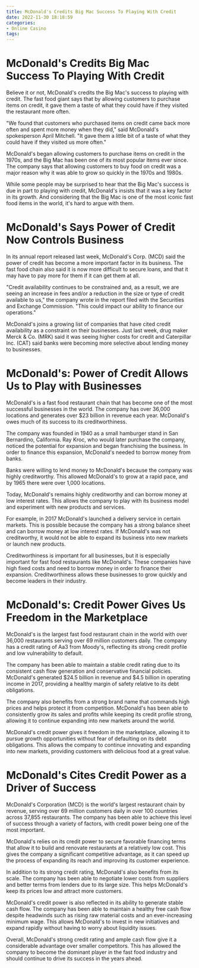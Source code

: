 ```yaml
---
title: McDonald's Credits Big Mac Success To Playing With Credit
date: 2022-11-30 18:18:59
categories:
- Online Casino
tags:
---
```



#  McDonald's Credits Big Mac Success To Playing With Credit

Believe it or not, McDonald's credits the Big Mac's success to playing with credit. The fast food giant says that by allowing customers to purchase items on credit, it gave them a taste of what they could have if they visited the restaurant more often.

"We found that customers who purchased items on credit came back more often and spent more money when they did," said McDonald's spokesperson April Mitchell. "It gave them a little bit of a taste of what they could have if they visited us more often."

McDonald's began allowing customers to purchase items on credit in the 1970s, and the Big Mac has been one of its most popular items ever since. The company says that allowing customers to buy food on credit was a major reason why it was able to grow so quickly in the 1970s and 1980s.

While some people may be surprised to hear that the Big Mac's success is due in part to playing with credit, McDonald's insists that it was a key factor in its growth. And considering that the Big Mac is one of the most iconic fast food items in the world, it's hard to argue with them.

#  McDonald's Says Power of Credit Now Controls Business

In its annual report released last week, McDonald's Corp. (MCD) said the power of credit has become a more important factor in its business. The fast food chain also said it is now more difficult to secure loans, and that it may have to pay more for them if it can get them at all.

"Credit availability continues to be constrained and, as a result, we are seeing an increase in fees and/or a reduction in the size or type of credit available to us," the company wrote in the report filed with the Securities and Exchange Commission. "This could impact our ability to finance our operations."

McDonald's joins a growing list of companies that have cited credit availability as a constraint on their businesses. Just last week, drug maker Merck & Co. (MRK) said it was seeing higher costs for credit and Caterpillar Inc. (CAT) said banks were becoming more selective about lending money to businesses.

#  McDonald's: Power of Credit Allows Us to Play with Businesses

McDonald's is a fast food restaurant chain that has become one of the most successful businesses in the world. The company has over 36,000 locations and generates over $23 billion in revenue each year. McDonald's owes much of its success to its creditworthiness.

The company was founded in 1940 as a small hamburger stand in San Bernardino, California. Ray Kroc, who would later purchase the company, noticed the potential for expansion and began franchising the business. In order to finance this expansion, McDonald's needed to borrow money from banks.

Banks were willing to lend money to McDonald's because the company was highly creditworthy. This allowed McDonald's to grow at a rapid pace, and by 1965 there were over 1,000 locations.

Today, McDonald's remains highly creditworthy and can borrow money at low interest rates. This allows the company to play with its business model and experiment with new products and services.

For example, in 2017 McDonald's launched a delivery service in certain markets. This is possible because the company has a strong balance sheet and can borrow money at low interest rates. If McDonald's was not creditworthy, it would not be able to expand its business into new markets or launch new products.

Creditworthiness is important for all businesses, but it is especially important for fast food restaurants like McDonald's. These companies have high fixed costs and need to borrow money in order to finance their expansion. Creditworthiness allows these businesses to grow quickly and become leaders in their industry.

#  McDonald's: Credit Power Gives Us Freedom in the Marketplace

McDonald's is the largest fast food restaurant chain in the world with over 36,000 restaurants serving over 69 million customers daily. The company has a credit rating of Aa3 from Moody's, reflecting its strong credit profile and low vulnerability to default.

The company has been able to maintain a stable credit rating due to its consistent cash flow generation and conservative financial policies. McDonald's generated $24.5 billion in revenue and $4.5 billion in operating income in 2017, providing a healthy margin of safety relative to its debt obligations.

The company also benefits from a strong brand name that commands high prices and helps protect it from competition. McDonald's has been able to consistently grow its sales and profits while keeping its credit profile strong, allowing it to continue expanding into new markets around the world.

McDonald's credit power gives it freedom in the marketplace, allowing it to pursue growth opportunities without fear of defaulting on its debt obligations. This allows the company to continue innovating and expanding into new markets, providing customers with delicious food at a great value.

#  McDonald's Cites Credit Power as a Driver of Success

McDonald's Corporation (MCD) is the world's largest restaurant chain by revenue, serving over 69 million customers daily in over 100 countries across 37,855 restaurants. The company has been able to achieve this level of success through a variety of factors, with credit power being one of the most important.

 McDonald's relies on its credit power to secure favorable financing terms that allow it to build and renovate restaurants at a relatively low cost. This gives the company a significant competitive advantage, as it can speed up the process of expanding its reach and improving its customer experience.

In addition to its strong credit rating, McDonald's also benefits from its scale. The company has been able to negotiate lower costs from suppliers and better terms from lenders due to its large size. This helps McDonald's keep its prices low and attract more customers.

McDonald's credit power is also reflected in its ability to generate stable cash flow. The company has been able to maintain a healthy free cash flow despite headwinds such as rising raw material costs and an ever-increasing minimum wage. This allows McDonald's to invest in new initiatives and expand rapidly without having to worry about liquidity issues.

Overall, McDonald's strong credit rating and ample cash flow give it a considerable advantage over smaller competitors. This has allowed the company to become the dominant player in the fast food industry and should continue to drive its success in the years ahead.
